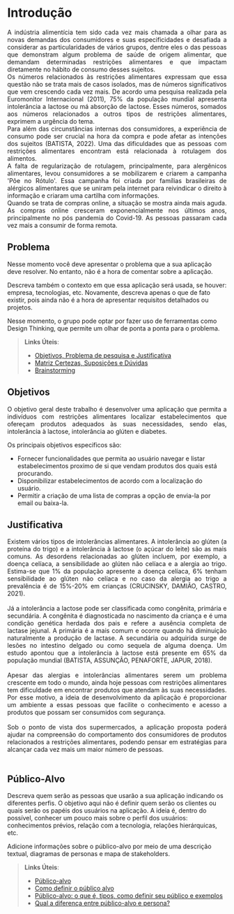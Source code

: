 # Introdução

<div align="justify">
A indústria alimentícia tem sido cada vez mais chamada a olhar para as novas demandas dos consumidores e suas especificidades e desafiada a considerar as particularidades de vários grupos, dentre eles o das pessoas que demonstram algum problema de saúde de origem alimentar, que demandam determinadas restrições alimentares e que impactam diretamente no hábito de consumo desses sujeitos.</div>
  
<div align="justify">
Os números relacionados às restrições alimentares expressam que essa questão não se trata mais de casos isolados, mas de números significativos que vem crescendo cada vez mais. De acordo uma pesquisa realizada pela Euromonitor Internacional (2011), 75% da população mundial apresenta intolerância a lactose ou má absorção de lactose. Esses números, somados aos números relacionados a outros tipos de restrições alimentares, exprimem a urgência do tema.</div>

<div align="justify">
Para além das circunstâncias internas dos consumidores, a experiência de consumo pode ser crucial na hora da compra e pode afetar as intenções dos sujeitos (BATISTA, 2022). Uma das dificuldades que as pessoas com restrições alimentares encontram está relacionada à rotulagem dos alimentos.</div>

<div align="justify">
A falta de regularização de rotulagem, principalmente, para alergênicos alimentares, levou consumidores a se mobilizarem e criarem a campanha 'Põe no Rótulo'. Essa campanha foi criada por famílias brasileiras de alérgicos alimentares que se uniram pela internet para reivindicar o direito à informação e criaram uma cartilha com informações.</div>

<div align="justify">
Quando se trata de compras online, a situação se mostra ainda mais aguda. As compras online cresceram exponencialmente nos últimos anos, principalmente no pós pandemia do Covid-19. As pessoas passaram cada vez mais a consumir de forma remota.</div>


## Problema
Nesse momento você deve apresentar o problema que a sua aplicação deve  resolver. No entanto, não é a hora de comentar sobre a aplicação.

Descreva também o contexto em que essa aplicação será usada, se  houver: empresa, tecnologias, etc. Novamente, descreva apenas o que de  fato existir, pois ainda não é a hora de apresentar requisitos  detalhados ou projetos.

Nesse momento, o grupo pode optar por fazer uso  de ferramentas como Design Thinking, que permite um olhar de ponta a ponta para o problema.

> **Links Úteis**:
> - [Objetivos, Problema de pesquisa e Justificativa](https://medium.com/@versioparole/objetivos-problema-de-pesquisa-e-justificativa-c98c8233b9c3)
> - [Matriz Certezas, Suposições e Dúvidas](https://medium.com/educa%C3%A7%C3%A3o-fora-da-caixa/matriz-certezas-suposi%C3%A7%C3%B5es-e-d%C3%BAvidas-fa2263633655)
> - [Brainstorming](https://www.euax.com.br/2018/09/brainstorming/)

## Objetivos

<div align="justify">
O objetivo geral deste trabalho é desenvolver uma aplicação que permita a indivíduos com restrições alimentares localizar estabelecimentos que ofereçam produtos adequados às suas necessidades, sendo elas, intolerância à lactose, intolerância ao glúten e diabetes.</div>

Os principais objetivos especificos são:
- Fornecer funcionalidades que permita ao usuário navegar e listar estabelecimentos proximo de si que vendam produtos dos quais está procurando.
- Disponibilizar estabelecimentos de acordo com a localização do usuário.
- Permitir a criação de uma lista de compras a opção de envia-la por email ou baixa-la.

## Justificativa

<div align="justify">
Existem vários tipos de intolerâncias alimentares. A intolerância ao glúten (a proteína do trigo) e a intolerância à lactose (o açúcar do leite) são as mais comuns. As desordens relacionadas ao glúten incluem, por exemplo, a doença celíaca, a sensibilidade ao glúten não celíaca e a alergia ao trigo. Estima-se que 1% da população apresente a doença celíaca, 6% tenham sensibilidade ao glúten não celíaca e no caso da alergia ao trigo a prevalência é de 15%-20% em crianças (CRUCINSKY, DAMIÃO, CASTRO, 2021). <br><br>
Já a intolerância a lactose pode ser classificada como congênita, primária e secundária. A congênita é diagnosticada no nascimento da criança e é uma condição genética herdada dos pais e refere a ausência completa de lactase jejunal. A primária é a mais comum e ocorre quando há diminuição naturalmente a produção de lactase. A secundária ou adquirida surge de lesões no intestino delgado ou como sequela de alguma doença. Um estudo apontou que a intolerância à lactose está presente em 65% da população mundial (BATISTA, ASSUNÇÃO, PENAFORTE, JAPUR, 2018).<br><br>
Apesar das alergias e intolerâncias alimentares serem um problema crescente em todo o mundo, ainda hoje pessoas com restrições alimentares tem dificuldade em encontrar produtos que atendam às suas necessidades. Por esse motivo, a ideia de desenvolvimento da aplicação é proporcionar um ambiente a essas pessoas que facilite o conhecimento e acesso a produtos que possam ser consumidos com segurança.<br><br>
Sob o ponto de vista dos supermercados, a aplicação proposta poderá ajudar na compreensão do comportamento dos consumidores de produtos relacionados a restrições alimentares, podendo pensar em estratégias para alcançar cada vez mais um maior número de pessoas.<br><br>
</div>

## Público-Alvo

Descreva quem serão as pessoas que usarão a sua aplicação indicando os diferentes perfis. O objetivo aqui não é definir quem serão os clientes ou quais serão os papéis dos usuários na aplicação. A ideia é, dentro do possível, conhecer um pouco mais sobre o perfil dos usuários: conhecimentos prévios, relação com a tecnologia, relações
hierárquicas, etc.

Adicione informações sobre o público-alvo por meio de uma descrição textual, diagramas de personas e mapa de stakeholders.

> **Links Úteis**:
> - [Público-alvo](https://blog.hotmart.com/pt-br/publico-alvo/)
> - [Como definir o público alvo](https://exame.com/pme/5-dicas-essenciais-para-definir-o-publico-alvo-do-seu-negocio/)
> - [Público-alvo: o que é, tipos, como definir seu público e exemplos](https://klickpages.com.br/blog/publico-alvo-o-que-e/)
> - [Qual a diferença entre público-alvo e persona?](https://rockcontent.com/blog/diferenca-publico-alvo-e-persona/)
